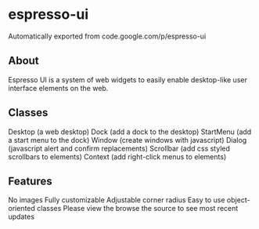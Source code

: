 # espresso-ui
Automatically exported from code.google.com/p/espresso-ui

## About
Espresso UI is a system of web widgets to easily enable desktop-like user interface elements on the web.

## Classes
Desktop (a web desktop)
Dock (add a dock to the desktop)
StartMenu (add a start menu to the dock)
Window (create windows with javascript)
Dialog (javascript alert and confirm replacements)
Scrollbar (add css styled scrollbars to elements)
Context (add right-click menus to elements)

## Features
No images
Fully customizable
Adjustable corner radius
Easy to use object-oriented classes
Please view the browse the source to see most recent updates
